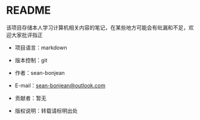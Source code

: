 # README

该项目存储本人学习计算机相关内容的笔记，在某些地方可能会有纰漏和不足，欢迎大家批评指正

* 项目语言：markdown

* 版本控制：git

* 作者：sean-bonjean

* E-mail：sean-bonjean@outlook.com

* 贡献者：暂无

* 版权说明：转载请标明出处
